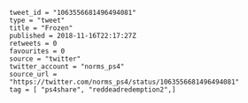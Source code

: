 ```
tweet_id = "1063556681496494081"
type = "tweet"
title = "Frozen"
published = 2018-11-16T22:17:27Z
retweets = 0
favourites = 0
source = "twitter"
twitter_account = "norms_ps4"
source_url = "https://twitter.com/norms_ps4/status/1063556681496494081"
tag = [ "ps4share", "reddeadredemption2",]
```

<p class='image'><img src='http://mnf.m17s.net/2018/11/16/DsKDKayWwAUnFFu.jpg' alt=''></p>

